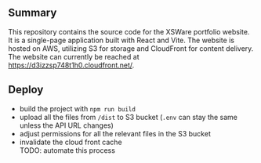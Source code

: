 ## Summary

This repository contains the source code for the XSWare portfolio website. It is a single-page application built with React and Vite. The website is hosted on AWS, utilizing S3 for storage and CloudFront for content delivery.
The website can currently be reached at https://d3izzsp748t1h0.cloudfront.net/.

## Deploy

- build the project with `npm run build`  
- upload all the files from `/dist` to S3 bucket (`.env` can stay the same unless the API URL changes)
- adjust permissions for all the relevant files in the S3 bucket
- invalidate the cloud front cache  
TODO: automate this process